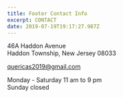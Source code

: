 ```yaml
---
title: Footer Contact Info
excerpt: CONTACT
date: 2019-07-19T19:17:27.987Z
---
```

46A Haddon Avenue\
Haddon Township, New Jersey 08033 

quericas2019@gmail.com

Monday - Saturday 11 am to 9 pm\
Sunday closed
